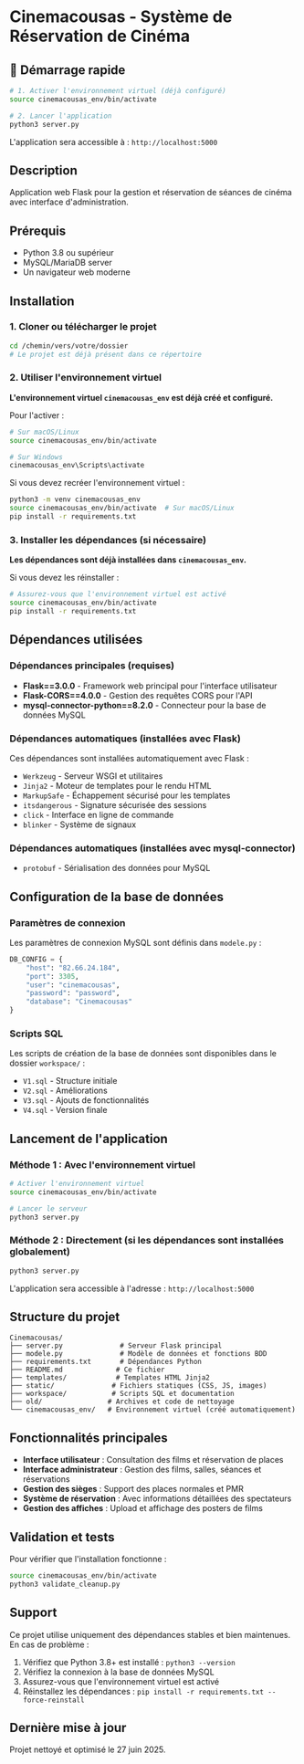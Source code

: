 # Cinemacousas - Système de Réservation de Cinéma

## 🚀 Démarrage rapide

```bash
# 1. Activer l'environnement virtuel (déjà configuré)
source cinemacousas_env/bin/activate

# 2. Lancer l'application
python3 server.py
```

L'application sera accessible à : `http://localhost:5000`

## Description
Application web Flask pour la gestion et réservation de séances de cinéma avec interface d'administration.

## Prérequis
- Python 3.8 ou supérieur
- MySQL/MariaDB server
- Un navigateur web moderne

## Installation

### 1. Cloner ou télécharger le projet
```bash
cd /chemin/vers/votre/dossier
# Le projet est déjà présent dans ce répertoire
```

### 2. Utiliser l'environnement virtuel

**L'environnement virtuel `cinemacousas_env` est déjà créé et configuré.**

Pour l'activer :
```bash
# Sur macOS/Linux
source cinemacousas_env/bin/activate

# Sur Windows
cinemacousas_env\Scripts\activate
```

Si vous devez recréer l'environnement virtuel :
```bash
python3 -m venv cinemacousas_env
source cinemacousas_env/bin/activate  # Sur macOS/Linux
pip install -r requirements.txt
```

### 3. Installer les dépendances (si nécessaire)

**Les dépendances sont déjà installées dans `cinemacousas_env`.**

Si vous devez les réinstaller :
```bash
# Assurez-vous que l'environnement virtuel est activé
source cinemacousas_env/bin/activate
pip install -r requirements.txt
```

## Dépendances utilisées

### Dépendances principales (requises)
- **Flask==3.0.0** - Framework web principal pour l'interface utilisateur
- **Flask-CORS==4.0.0** - Gestion des requêtes CORS pour l'API
- **mysql-connector-python==8.2.0** - Connecteur pour la base de données MySQL

### Dépendances automatiques (installées avec Flask)
Ces dépendances sont installées automatiquement avec Flask :
- `Werkzeug` - Serveur WSGI et utilitaires
- `Jinja2` - Moteur de templates pour le rendu HTML
- `MarkupSafe` - Échappement sécurisé pour les templates
- `itsdangerous` - Signature sécurisée des sessions
- `click` - Interface en ligne de commande
- `blinker` - Système de signaux

### Dépendances automatiques (installées avec mysql-connector)
- `protobuf` - Sérialisation des données pour MySQL

## Configuration de la base de données

### Paramètres de connexion
Les paramètres de connexion MySQL sont définis dans `modele.py` :
```python
DB_CONFIG = {
    "host": "82.66.24.184",
    "port": 3305,
    "user": "cinemacousas",
    "password": "password", 
    "database": "Cinemacousas"
}
```

### Scripts SQL
Les scripts de création de la base de données sont disponibles dans le dossier `workspace/` :
- `V1.sql` - Structure initiale
- `V2.sql` - Améliorations 
- `V3.sql` - Ajouts de fonctionnalités
- `V4.sql` - Version finale

## Lancement de l'application

### Méthode 1 : Avec l'environnement virtuel
```bash
# Activer l'environnement virtuel
source cinemacousas_env/bin/activate

# Lancer le serveur
python3 server.py
```

### Méthode 2 : Directement (si les dépendances sont installées globalement)
```bash
python3 server.py
```

L'application sera accessible à l'adresse : `http://localhost:5000`

## Structure du projet

```
Cinemacousas/
├── server.py              # Serveur Flask principal
├── modele.py              # Modèle de données et fonctions BDD
├── requirements.txt       # Dépendances Python
├── README.md             # Ce fichier
├── templates/            # Templates HTML Jinja2
├── static/              # Fichiers statiques (CSS, JS, images)
├── workspace/           # Scripts SQL et documentation
├── old/                # Archives et code de nettoyage
└── cinemacousas_env/   # Environnement virtuel (créé automatiquement)
```

## Fonctionnalités principales

- **Interface utilisateur** : Consultation des films et réservation de places
- **Interface administrateur** : Gestion des films, salles, séances et réservations
- **Gestion des sièges** : Support des places normales et PMR
- **Système de réservation** : Avec informations détaillées des spectateurs
- **Gestion des affiches** : Upload et affichage des posters de films

## Validation et tests

Pour vérifier que l'installation fonctionne :
```bash
source cinemacousas_env/bin/activate
python3 validate_cleanup.py
```

## Support

Ce projet utilise uniquement des dépendances stables et bien maintenues. En cas de problème :

1. Vérifiez que Python 3.8+ est installé : `python3 --version`
2. Vérifiez la connexion à la base de données MySQL
3. Assurez-vous que l'environnement virtuel est activé
4. Réinstallez les dépendances : `pip install -r requirements.txt --force-reinstall`

## Dernière mise à jour
Projet nettoyé et optimisé le 27 juin 2025.
